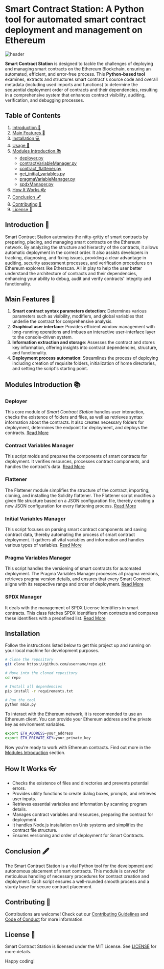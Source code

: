 # Smart Contract Station: A Python tool for automated smart contract deployment and management on Ethereum
 
![header](./header.png)

**Smart Contract Station** is designed to tackle the challenges of deploying and managing smart contracts on the Ethereum Blockchain, ensuring an automated, efficient, and error-free process. This **Python-based tool** examines, extracts and structures smart contract's source code and overall metadata (including used imports and functions) to determine the sequential deployment order of contracts and their dependencies, resulting in a comprehensive system that enhances contract visibility, auditing, verification, and debugging processes.

## Table of Contents
  
1. [Introduction :notebook:](#introduction-notebook)
2. [Main Features :pencil:](#main_features-pencil)
3. [Installation :computer:](#installation-computer)
4. [Usage :pencil:](#usage-pencil)
5. [Modules Introduction :books:](#modules-introduction-books)
     + [deployer.py](#deployerpy)
     + [contractVariableManager.py](#contractVariableManager.py)
     + [contract_flattener.py](#contract_flattener.py)
     + [get_initial_variables.py](#get_initial_variables.py)
     + [pragmaVariableManager.py](#pragmaVariableManager.py)
     + [spdxManager.py](#spdxManager.py)
6. [How It Works 👓](#how_it_works-eyeglasses)
7. [Conclusion 🖋️](#how_it_works-pen)
8. [Contributing :handshake:](#contributing-handshake)
9. [License :scroll:](#license-scroll)

## Introduction :notebook:
  
Smart Contract Station automates the nitty-gritty of smart contracts by preparing, placing, and managing smart contracts on the Ethereum network. By analyzing the structure and hierarchy of the contracts, it allows automatic deployment in the correct order. It also assists developers in tracking, diagnosing, and fixing issues, providing a clear advantage in auditing, security assessment processes, and verification procedures on Ethereum explorers like Etherscan. All in play to help the user better understand the architecture of contracts and their dependencies, enhancing your ability to debug, audit and verify contracts' integrity and functionality.

## Main Features :pencil:

1. **Smart contract syntax parameters detection**: Determines various parameters such as visibility, modifiers, and global variables that underlie the contract for comprehensive analysis.
2. **Graphical user interface**: Provides efficient window management with long-running operations and imbues an interactive user-interface layer to the console-driven system.
3. **Information extraction and storage**: Assesses the contract and stores key information, offering insights into contract dependencies, structure, and functionality.
4. **Deployment process automation**: Streamlines the process of deploying including creation of requisite folders, initialization of home directories, and setting the script's starting point.

## Modules Introduction :books:

### Deployer
This core module of *Smart Contract Station* handles user interaction, checks the existence of folders and files, as well as retrieves syntax information about the contracts. It also creates necessary folders for deployment, determines the endpoint for deployment, and deploys the contracts.
[Read More](deployer.md)

### Contract Variables Manager
This script molds and prepares the components of smart contracts for deployment. It verifies resources, processes contract components, and handles the contract's data.
[Read More](contract_variables_manager.md)

### Flattener
The Flattener module simplifies the structure of the contract, importing, cloning, and installing the Solidity flattener. The Flattener script modifies a given file structure based on a JSON configuration file, thereby creating a new JSON configuration for every flattening process. 
[Read More](flattener.md)

### Initial Variables Manager
This script focuses on parsing smart contract components and saving contract data, thereby automating the process of smart contract deployment. It gathers all vital variables and information and handles various types of variables. 
[Read More](get_initial_vars.md)

### Pragma Variables Manager
This script handles the versioning of smart contracts for automated deployment. The Pragma Variables Manager processes all pragma versions, retrieves pragma version details, and ensures that every Smart Contract aligns with its respective range and order of deployment.
[Read More](pragma_variables_manager.md)

### SPDX Manager
It deals with the management of SPDX License Identifiers in smart contracts. This class fetches SPDX identifiers from contracts and compares these identifiers with a predefined list.
[Read More](spdx_manager.md)

## Installation
Follow the instructions listed below to get this project up and running on your local machine for development purposes.
```bash
# Clone the repository
git clone https://github.com/username/repo.git

# Move into the cloned repository
cd repo

# Install all dependencies
pip install -r requirements.txt

# Run the tool
python main.py
```
To interact with the Ethereum network, it is recommended to use an Ethereum client. You can provide your Ethereum address and the private key as environment variables.

```bash
export ETH_ADDRESS=your_address
export ETH_PRIVATE_KEY=your_private_key
```

Now you're ready to work with Ethereum contracts. Find out more in the [Modules Introduction](#modules-introduction-books) section.

## How It Works 👓

- Checks the existence of files and directories and prevents potential errors.
- Provides utility functions to create dialog boxes, prompts, and retrieves user inputs.
- Retrieves essential variables and information by scanning program details.
- Manages contract variables and resources, preparing the contract for deployment.
- It handles Node.js installation on Unix systems and simplifies the contract file structure.
- Ensures versioning and order of deployment for Smart Contracts.

## Conclusion 🖋️

The Smart Contract Station is a vital Python tool for the development and autonomous placement of smart contracts. This module is carved for meticulous handling of necessary procedures for contract creation and deployment. Each script ensures a well-rounded smooth process and a sturdy base for secure contract placement.


## Contributing :handshake:

Contributions are welcome! Check out our [Contributing Guidelines](CONTRIBUTING.md) and [Code of Conduct](CODE_OF_CONDUCT.md) for more information.

## License :scroll:

Smart Contract Station is licensed under the MIT License. See [LICENSE](LICENSE) for more details.

Happy coding!
